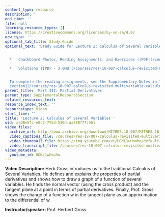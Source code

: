 ```yaml
---
content_type: resource
description: ''
end_time: ''
file: null
learning_resource_types: []
license: https://creativecommons.org/licenses/by-nc-sa/4.0/
ocw_type: ''
optional_tab_title: Study Guide
optional_text: 'Study Guide for Lecture 2: Calculus of Several Variables


  *   Chalkboard Photos, Reading Assignments, and Exercises ([PDF](/courses/res-18-007-calculus-revisited-multivariable-calculus-fall-2011/resources/mitres_18_007_partiii_lec02))

  *   Solutions ([PDF - 3.6MB](/courses/res-18-007-calculus-revisited-multivariable-calculus-fall-2011/resources/mitres_18_007_partiii_sol02))


  To complete the reading assignments, see the Supplementary Notes in the [Study Materials
  section](/courses/res-18-007-calculus-revisited-multivariable-calculus-fall-2011/pages/study-materials).'
parent_title: 'Part III: Partial Derivatives'
parent_type: SupplementalResourceSection
related_resources_text: ''
resource_index_text: ''
resourcetype: Video
start_time: ''
title: 'Lecture 2: Calculus of Several Variables '
uid: aa38e5fc-e8c2-775d-530d-aa788f77c9b1
video_files:
  archive_url: http://www.archive.org/download/MITRES.18-007/MITRES_18-007_Part3_lec2_300k.mp4
  video_captions_file: /courses/res-18-007-calculus-revisited-multivariable-calculus-fall-2011/b234c400ec0a5ac094bb2cee735ddf76_UGKL1wHouho.vtt
  video_thumbnail_file: https://img.youtube.com/vi/UGKL1wHouho/default.jpg
  video_transcript_file: /courses/res-18-007-calculus-revisited-multivariable-calculus-fall-2011/1a13cb7b9467c988c38dbf472d4af7e4_UGKL1wHouho.pdf
video_metadata:
  youtube_id: UGKL1wHouho
---
```


**Video Description:** Herb Gross introduces us to the traditional Calculus of Several Variables. He defines and explains the properties of partial derivatives and shows how to draw a graph of a function of several variables. He finds the normal vector (using the cross product) and the tangent plane at a point in terms of partial derivatives. Finally, Prof. Gross shows the change of a function w in the tangent plane as an approximation to the differential of w.

**Instructor/speaker:** Prof. Herbert Gross

